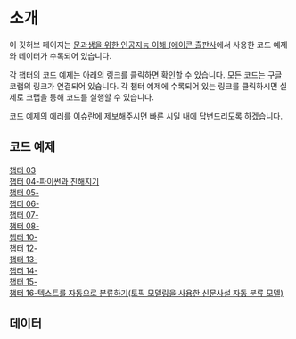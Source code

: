 # 소개 

이 깃허브 페이지는  [문과생을 위한 인공지능 이해 (에이콘 출판사]()에서 사용한 코드 예제와 데이터가 수록되어 있습니다.  

각 챕터의 코드 예제는 아래의 링크를 클릭하면 확인할 수 있습니다. 모든 코드는 구글 코랩의 링크가 연결되어 있습니다. 각 챕터 예제에 수록되어 있는 링크를 클릭하시면 실제로 코랩을 통해 코드를 실행할 수 있습니다. 

코드 예제의 에러를 [이슈란](https://github.com/skku-ai-textbook/aitextbook/issues)에 제보해주시면 빠른 시일 내에 답변드리도록 하겠습니다. 


## 코드 예제 

[챕터 03](https://github.com/skku-ai-textbook/aitextbook/blob/main/notebooks/CH03_Github.ipynb) </br>
[챕터 04-파이썬과 친해지기](https://github.com/skku-ai-textbook/aitextbook/blob/main/notebooks/CH04_Github.ipynb) </br>
[챕터 05-]() </br>
[챕터 06-]() </br>
[챕터 07-]() </br>
[챕터 08-]() </br>
[챕터 10-]() </br>
[챕터 12-]() </br>
[챕터 13-]() </br>
[챕터 14-]() </br>
[챕터 15-]() </br>
[챕터 16-텍스트를 자동으로 분류하기(토픽 모델링을 사용한 신문사설 자동 분류 모델)](https://github.com/skku-ai-textbook/aitextbook/blob/main/notebooks/CH16_Github.ipynb)

## 데이터 


